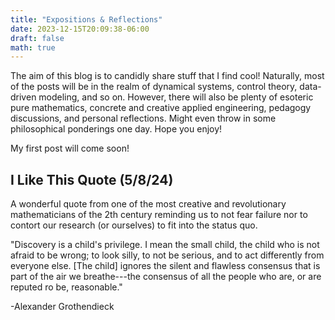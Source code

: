 ```yaml
---
title: "Expositions & Reflections"
date: 2023-12-15T20:09:38-06:00
draft: false
math: true
---
```


The aim of this blog is to candidly share stuff that I find cool! Naturally, most of the posts will be in the realm of dynamical systems, control theory, data-driven modeling, and so on. However, there will also be plenty of esoteric pure mathematics, concrete and creative applied engineering, pedagogy discussions, and personal reflections. Might even throw in some philosophical ponderings one day. Hope you enjoy!

My first post will come soon!

## I Like This Quote (5/8/24)
A wonderful quote from one of the most creative and revolutionary mathematicians of the 2th century reminding us to not fear failure nor to contort our research (or ourselves) to fit into the status quo.

"Discovery is a child's privilege. I mean the small child, the child who is not afraid to be wrong; to look silly, to not be serious, and to act differently from everyone else. [The child] ignores the silent and flawless consensus that is part of the air we breathe---the consensus of all the people who are, or are reputed ro be, reasonable."

-Alexander Grothendieck
